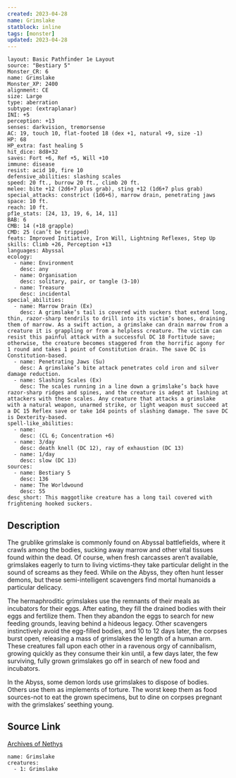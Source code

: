 ```yaml
---
created: 2023-04-28
name: Grimslake
statblock: inline
tags: [monster]
updated: 2023-04-28
---
```

```statblock
layout: Basic Pathfinder 1e Layout
source: "Bestiary 5"
Monster_CR: 6
name: Grimslake
Monster_XP: 2400
alignment: CE
size: Large
type: aberration
subtype: (extraplanar)
INI: +5
perception: +13
senses: darkvision, tremorsense
AC: 19, touch 10, flat-footed 18 (dex +1, natural +9, size -1)
HP: 68
HP_extra: fast healing 5
hit_dice: 8d8+32
saves: Fort +6, Ref +5, Will +10
immune: disease
resist: acid 10, fire 10
defensive_abilities: slashing scales
speed: 20 ft., burrow 20 ft., climb 20 ft.
melee: bite +12 (2d6+7 plus grab), sting +12 (1d6+7 plus grab)
special_attacks: constrict (1d6+6), marrow drain, penetrating jaws
space: 10 ft.
reach: 10 ft.
pf1e_stats: [24, 13, 19, 6, 14, 11]
BAB: 6
CMB: 14 (+18 grapple)
CMD: 25 (can’t be tripped)
feats: Improved Initiative, Iron Will, Lightning Reflexes, Step Up
skills: Climb +26, Perception +13
languages: Abyssal
ecology:
  - name: Environment
    desc: any
  - name: Organisation
    desc: solitary, pair, or tangle (3-10)
  - name: Treasure
    desc: incidental
special_abilities:
  - name: Marrow Drain (Ex)
    desc: A grimslake’s tail is covered with suckers that extend long, thin, razor-sharp tendrils to drill into its victim’s bones, draining them of marrow. As a swift action, a grimslake can drain marrow from a creature it is grappling or from a helpless creature. The victim can resist this painful attack with a successful DC 18 Fortitude save; otherwise, the creature becomes staggered from the horrific agony for 1 round and takes 1 point of Constitution drain. The save DC is Constitution-based.
  - name: Penetrating Jaws (Su)
    desc: A grimslake’s bite attack penetrates cold iron and silver damage reduction.
  - name: Slashing Scales (Ex)
    desc: The scales running in a line down a grimslake’s back have razor-sharp ridges and spines, and the creature is adept at lashing at attackers with these scales. Any creature that attacks a grimslake with a natural weapon, unarmed strike, or light weapon must succeed at a DC 15 Reflex save or take 1d4 points of slashing damage. The save DC is Dexterity-based.
spell-like_abilities:
  - name:
    desc: (CL 6; Concentration +6)
  - name: 3/day
    desc: death knell (DC 12), ray of exhaustion (DC 13)
  - name: 1/day
    desc: slow (DC 13)
sources:
  - name: Bestiary 5
    desc: 136
  - name: The Worldwound
    desc: 55
desc_short: This maggotlike creature has a long tail covered with frightening hooked suckers.
```
## Description
The grublike grimslake is commonly found on Abyssal battlefields, where it crawls among the bodies, sucking away marrow and other vital tissues found within the dead. Of course, when fresh carcasses aren’t available, grimslakes eagerly to turn to living victims-they take particular delight in the sound of screams as they feed. While on the Abyss, they often hunt lesser demons, but these semi-intelligent scavengers find mortal humanoids a particular delicacy.

 The hermaphroditic grimslakes use the remnants of their meals as incubators for their eggs. After eating, they fill the drained bodies with their eggs and fertilize them. Then they abandon the eggs to search for new feeding grounds, leaving behind a hideous legacy. Other scavengers instinctively avoid the egg-filled bodies, and 10 to 12 days later, the corpses burst open, releasing a mass of grimslakes the length of a human arm. These creatures fall upon each other in a ravenous orgy of cannibalism, growing quickly as they consume their kin until, a few days later, the few surviving, fully grown grimslakes go off in search of new food and incubators.

 In the Abyss, some demon lords use grimslakes to dispose of bodies. Others use them as implements of torture. The worst keep them as food sources-not to eat the grown specimens, but to dine on corpses pregnant with the grimslakes’ seething young.
## Source Link
[Archives of Nethys](https://aonprd.com/MonsterDisplay.aspx?ItemName=Grimslake)
```encounter-table
name: Grimslake
creatures:
  - 1: Grimslake
```
